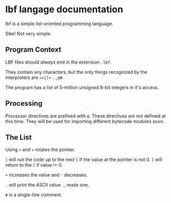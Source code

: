 # lbf langage documentation

lbf is a simple list-oriented programming language.

Sike! Not very simple.

## Program Context

LBF files should *always* end in the extension `.lbf`.

They contain any characters, but the only things recognized by the interpreters are `<>[]+-.,@#`.

The program has a list of 5-million unsigned 8-bit integers in it's access.

## Processing

Processor directives are prefixed with `@`. These directives are not defined at this time. They will be used for importing different bytecode modules soon.

## The List

Using `<` and `>` rotates the pointer.

`[` will run the code up to the next `]` if the value at the pointer is not 0. `]` will return to the `[` if value != 0.

`+` increases the value and `-` decreases.

`.` will print the ASCII value. `,` reads one.

`#` is a single-line comment.
